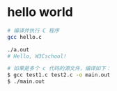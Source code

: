 # hello world

```bash
# 编译并执行 C 程序
gcc hello.c

./a.out
# Hello, W3Cschool!
```

```bash
# 如果是多个 c 代码的源文件，编译如下：
$ gcc test1.c test2.c -o main.out
$ ./main.out
```